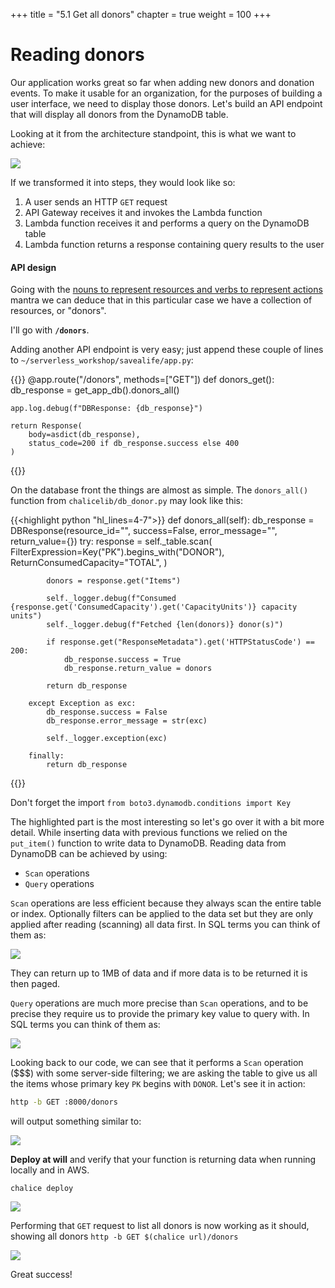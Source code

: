 +++
title = "5.1 Get all donors"
chapter = true
weight = 100
+++

# Reading donors

Our application works great so far when adding new donors and donation events. To make it usable for an organization, 
for the purposes of building a user interface, we need to display those donors. Let's build an API endpoint that will
display all donors from the DynamoDB table.

Looking at it from the architecture standpoint, this is what we want to achieve:

![](/images/donor_signup_db_arch_reading.png)

If we transformed it into steps, they would look like so:

1. A user sends an HTTP `GET` request
2. API Gateway receives it and invokes the Lambda function
3. Lambda function receives it and performs a query on the DynamoDB table
4. Lambda function returns a response containing query results to the user

#### API design

Going with the [nouns to represent resources and verbs to represent actions](https://restfulapi.net/resource-naming/)
mantra we can deduce that in this particular case we have a collection of resources, or "donors".

I'll go with **`/donors`**.

Adding another API endpoint is very easy; just append these couple of lines to `~/serverless_workshop/savealife/app.py`:

{{<highlight python>}}
@app.route("/donors", methods=["GET"])
def donors_get():
    db_response = get_app_db().donors_all()

    app.log.debug(f"DBResponse: {db_response}")

    return Response(
        body=asdict(db_response),
        status_code=200 if db_response.success else 400
    )
{{</highlight>}}

On the database front the things are almost as simple. The `donors_all()` function from `chalicelib/db_donor.py` may look
like this:

{{<highlight python "hl_lines=4-7">}}
    def donors_all(self):
        db_response = DBResponse(resource_id="", success=False, error_message="", return_value={})
        try:
            response = self._table.scan(
                FilterExpression=Key("PK").begins_with("DONOR"),
                ReturnConsumedCapacity="TOTAL",
            )

            donors = response.get("Items")

            self._logger.debug(f"Consumed {response.get('ConsumedCapacity').get('CapacityUnits')} capacity units")
            self._logger.debug(f"Fetched {len(donors)} donor(s)")

            if response.get("ResponseMetadata").get('HTTPStatusCode') == 200:
                db_response.success = True
                db_response.return_value = donors

            return db_response

        except Exception as exc:
            db_response.success = False
            db_response.error_message = str(exc)

            self._logger.exception(exc)

        finally:
            return db_response
{{</highlight>}}

Don't forget the import `from boto3.dynamodb.conditions import Key`

The highlighted part is the most interesting so let's go over it with a bit more detail. While inserting data with previous
functions we relied on the `put_item()` function to write data to DynamoDB. Reading data from DynamoDB can be achieved
by using:

- `Scan` operations
- `Query` operations

`Scan` operations are less efficient because they always scan the entire table or index. Optionally filters can be applied
to the data set but they are only applied after reading (scanning) all data first. In SQL terms you can think of them as:

![](/images/code_screenshots/70_100_1.png)

They can return up to 1MB of data and if more data is to be returned it is then paged.

`Query` operations are much more precise than `Scan` operations, and to be precise they require us to provide the
primary key value to query with. In SQL terms you can think of them as:

![](/images/code_screenshots/70_100_2.png)

Looking back to our code, we can see that it performs a `Scan` operation ($$$) with some server-side filtering; we
are asking the table to give us all the items whose primary key `PK` begins with `DONOR`. Let's see it in action:

```bash
http -b GET :8000/donors
```
will output something similar to:

![](/images/code_screenshots/70_100_3.png)

**Deploy at will** and verify that your function is returning data when running locally and in AWS.

`chalice deploy`

![](/images/code_screenshots/70_100_4.png)

Performing that `GET` request to list all donors is now working as it should, showing all donors
`http -b GET $(chalice url)/donors`

![](/images/code_screenshots/70_100_5.png)

Great success!